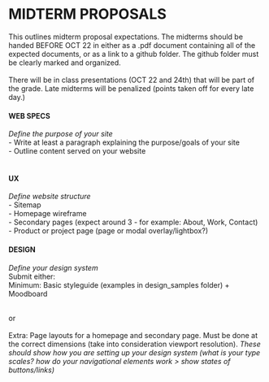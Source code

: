<h1>MIDTERM PROPOSALS</h1>
This outlines midterm proposal expectations. The midterms should be handed BEFORE OCT 22 in either as a .pdf document containing all of the expected documents, or as a link to a github folder. The github folder must be clearly marked and organized. <br><br>
There will be in class presentations (OCT 22 and 24th) that will be part of the grade. Late midterms will be penalized (points taken off for every late day.)

<h4>WEB SPECS</h4>
<em>Define the purpose of your site</em> <br>
- Write at least a paragraph explaining the purpose/goals of your site<br>
- Outline content served on your website<br><br>

<h4>UX</h4>
<em>Define website structure</em> <br>
- Sitemap <br>
- Homepage wireframe<br>
- Secondary pages (expect around 3 - for example: About, Work, Contact)<br>
- Product or project page (page or modal overlay/lightbox?)<br>

<h4>DESIGN</h4>
<em>Define your design system</em> <br>
Submit either:<br>
Minimum: Basic styleguide (examples in design_samples folder) + Moodboard <br><br>

or <br><br>
Extra: Page layouts for a homepage and secondary page. Must be done at the correct dimensions (take into consideration viewport resolution). <em>These should show how you are setting up your design system (what is your type scales? how do your navigational elements work > show states of buttons/links)</em><br><br>
